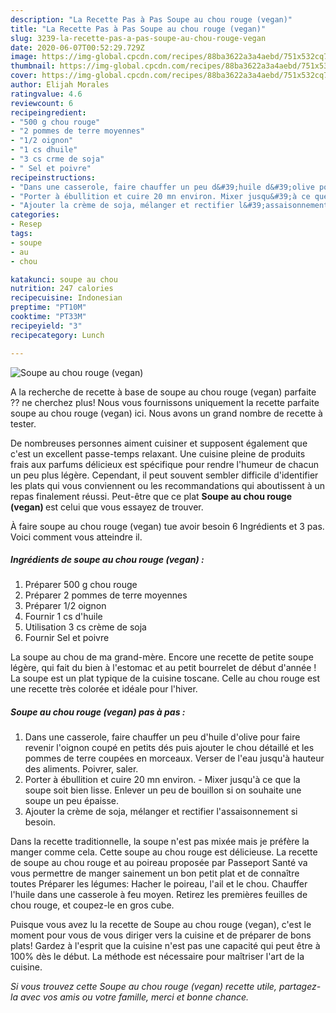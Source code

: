 ```yaml
---
description: "La Recette Pas à Pas Soupe au chou rouge (vegan)"
title: "La Recette Pas à Pas Soupe au chou rouge (vegan)"
slug: 3239-la-recette-pas-a-pas-soupe-au-chou-rouge-vegan
date: 2020-06-07T00:52:29.729Z
image: https://img-global.cpcdn.com/recipes/88ba3622a3a4aebd/751x532cq70/soupe-au-chou-rouge-vegan-photo-principale-de-la-recette.jpg
thumbnail: https://img-global.cpcdn.com/recipes/88ba3622a3a4aebd/751x532cq70/soupe-au-chou-rouge-vegan-photo-principale-de-la-recette.jpg
cover: https://img-global.cpcdn.com/recipes/88ba3622a3a4aebd/751x532cq70/soupe-au-chou-rouge-vegan-photo-principale-de-la-recette.jpg
author: Elijah Morales
ratingvalue: 4.6
reviewcount: 6
recipeingredient:
- "500 g chou rouge"
- "2 pommes de terre moyennes"
- "1/2 oignon"
- "1 cs dhuile"
- "3 cs crme de soja"
- " Sel et poivre"
recipeinstructions:
- "Dans une casserole, faire chauffer un peu d&#39;huile d&#39;olive pour faire revenir l&#39;oignon coupé en petits dés puis ajouter le chou détaillé et les pommes de terre coupées en morceaux. Verser de l&#39;eau jusqu&#39;à hauteur des aliments. Poivrer, saler."
- "Porter à ébullition et cuire 20 mn environ. Mixer jusqu&#39;à ce que la soupe soit bien lisse. Enlever un peu de bouillon si on souhaite une soupe un peu épaisse."
- "Ajouter la crème de soja, mélanger et rectifier l&#39;assaisonnement si besoin."
categories:
- Resep
tags:
- soupe
- au
- chou

katakunci: soupe au chou 
nutrition: 247 calories
recipecuisine: Indonesian
preptime: "PT10M"
cooktime: "PT33M"
recipeyield: "3"
recipecategory: Lunch

---
```



![Soupe au chou rouge (vegan)](https://img-global.cpcdn.com/recipes/88ba3622a3a4aebd/751x532cq70/soupe-au-chou-rouge-vegan-photo-principale-de-la-recette.jpg)

A la recherche de recette à base de soupe au chou rouge (vegan) parfaite ?? ne cherchez plus! Nous vous fournissons uniquement la recette parfaite soupe au chou rouge (vegan) ici. Nous avons un grand nombre de recette à tester.

De nombreuses personnes aiment cuisiner et supposent également que c'est un excellent passe-temps relaxant. Une cuisine pleine de produits frais aux parfums délicieux est spécifique pour rendre l'humeur de chacun un peu plus légère. Cependant, il peut souvent sembler difficile d'identifier les plats qui vous conviennent ou les recommandations qui aboutissent à un repas finalement réussi. Peut-être que ce plat <strong> Soupe au chou rouge (vegan) </strong> est celui que vous essayez de trouver.

<!--inarticleads1-->

À faire soupe au chou rouge (vegan) tue avoir besoin 6 Ingrédients et 3 pas. Voici comment vous atteindre il.

##### Ingrédients de soupe au chou rouge (vegan) :

1. Préparer 500 g chou rouge
1. Préparer 2 pommes de terre moyennes
1. Préparer 1/2 oignon
1. Fournir 1 cs d&#39;huile
1. Utilisation 3 cs crème de soja
1. Fournir  Sel et poivre


La soupe au chou de ma grand-mère. Encore une recette de petite soupe légère, qui fait du bien à l&#39;estomac et au petit bourrelet de début d&#39;année ! La soupe est un plat typique de la cuisine toscane. Celle au chou rouge est une recette très colorée et idéale pour l&#39;hiver. 

<!--inarticleads2-->

##### Soupe au chou rouge (vegan) pas à pas :

1. Dans une casserole, faire chauffer un peu d&#39;huile d&#39;olive pour faire revenir l&#39;oignon coupé en petits dés puis ajouter le chou détaillé et les pommes de terre coupées en morceaux. Verser de l&#39;eau jusqu&#39;à hauteur des aliments. Poivrer, saler.
1. Porter à ébullition et cuire 20 mn environ. - Mixer jusqu&#39;à ce que la soupe soit bien lisse. Enlever un peu de bouillon si on souhaite une soupe un peu épaisse.
1. Ajouter la crème de soja, mélanger et rectifier l&#39;assaisonnement si besoin.


Dans la recette traditionnelle, la soupe n&#39;est pas mixée mais je préfère la manger comme cela. Cette soupe au chou rouge est délicieuse. La recette de soupe au chou rouge et au poireau proposée par Passeport Santé va vous permettre de manger sainement un bon petit plat et de connaître toutes Préparer les légumes: Hacher le poireau, l&#39;ail et le chou. Chauffer l&#39;huile dans une casserole à feu moyen. Retirez les premières feuilles de chou rouge, et coupez-le en gros cube. 

<!--inarticleads1-->

<p>
Puisque vous avez lu la recette de Soupe au chou rouge (vegan), c'est le moment pour vous de vous diriger vers la cuisine et de préparer de bons plats! Gardez à l'esprit que la cuisine n'est pas une capacité qui peut être à 100% dès le début. La méthode est nécessaire pour maîtriser l'art de la cuisine.
</p>

<p>
<i>Si vous trouvez cette Soupe au chou rouge (vegan) recette utile, partagez-la avec vos amis ou votre famille, merci et bonne chance.</i>
</p>
